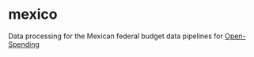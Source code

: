 # mexico

Data processing for the Mexican federal budget data pipelines for [Open-Spending](http://next.openspending.org)
